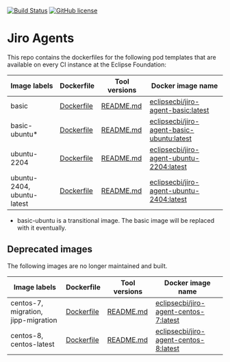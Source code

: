 [![Build Status](https://ci.eclipse.org/cbi/buildStatus/icon?job=jiro-agents%2Fmaster)](https://ci.eclipse.org/cbi/job/jiro-agents/job/master/)
[![GitHub license](https://img.shields.io/github/license/eclipse-cbi/jiro-agents.svg)](https://github.com/eclipse-cbi/jiro-agents/blob/master/LICENSE)

# Jiro Agents

This repo contains the dockerfiles for the following pod templates that are available on every CI instance at the Eclipse Foundation:

| Image labels | Dockerfile | Tool versions | Docker image name |
|------------|------------|---------------|-------------------|
| basic      | [Dockerfile](/basic/Dockerfile) | [README.md](/basic/README.md) | [eclipsecbi/jiro-agent-basic:latest](https://hub.docker.com/r/eclipsecbi/jiro-agent-basic) |
| basic-ubuntu* | [Dockerfile](/basic-ubuntu/Dockerfile) | [README.md](/basic-ubuntu/README.md) | [eclipsecbi/jiro-agent-basic-ubuntu:latest](https://hub.docker.com/r/eclipsecbi/jiro-agent-basic-ubuntu) |
| ubuntu-2204 | [Dockerfile](/ubuntu/Dockerfile) | [README.md](/ubuntu/README.md) | [eclipsecbi/jiro-agent-ubuntu-2204:latest](https://hub.docker.com/r/eclipsecbi/jiro-agent-ubuntu-2204) |
| ubuntu-2404, ubuntu-latest | [Dockerfile](/ubuntu/Dockerfile) | [README.md](/ubuntu/README.md) | [eclipsecbi/jiro-agent-ubuntu-2404:latest](https://hub.docker.com/r/eclipsecbi/jiro-agent-ubuntu-2404) |

* basic-ubuntu is a transitional image. The basic image will be replaced with it eventually.

## Deprecated images

The following images are no longer maintained and built.

| Image labels | Dockerfile | Tool versions | Docker image name |
|------------|------------|---------------|-------------------|
| centos-7, migration, jipp-migration | [Dockerfile](/centos-7/Dockerfile) | [README.md](/centos-7/README.md) | [eclipsecbi/jiro-agent-centos-7:latest](https://hub.docker.com/r/eclipsecbi/jiro-agent-centos-7) |
| centos-8, centos-latest   | [Dockerfile](/centos-8/Dockerfile) | [README.md](/centos-8/README.md) | [eclipsecbi/jiro-agent-centos-8:latest](https://hub.docker.com/r/eclipsecbi/jiro-agent-centos-8) |